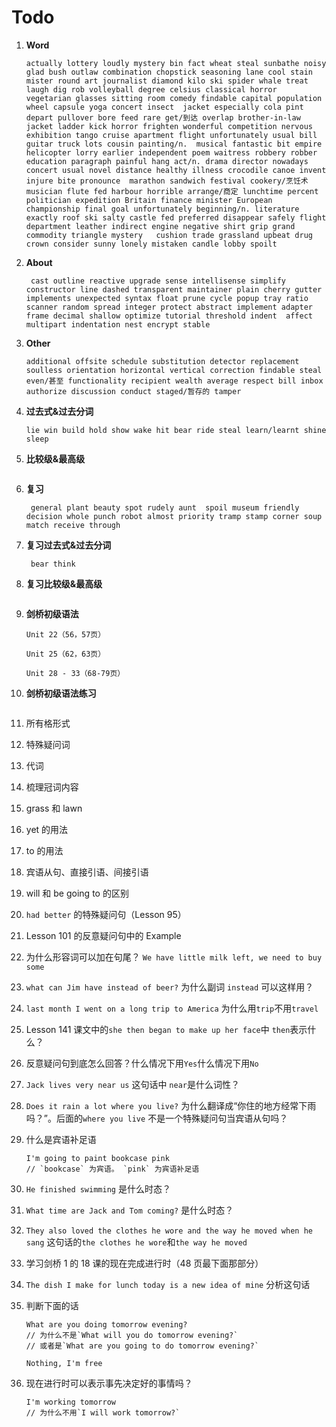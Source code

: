 # Todo

1. **Word**

   ```
   actually lottery loudly mystery bin fact wheat steal sunbathe noisy glad bush outlaw combination chopstick seasoning lane cool stain  mister round art journalist diamond kilo ski spider whale treat  laugh dig rob volleyball degree celsius classical horror  vegetarian glasses sitting room comedy findable capital population wheel capsule yoga concert insect  jacket especially cola pint  depart pullover bore feed rare get/到达 overlap brother-in-law jacket ladder kick horror frighten wonderful competition nervous exhibition tango cruise apartment flight unfortunately usual bill guitar truck lots cousin painting/n.  musical fantastic bit empire helicopter lorry earlier independent poem waitress robbery robber education paragraph painful hang act/n. drama director nowadays concert usual novel distance healthy illness crocodile canoe invent injure bite pronounce  marathon sandwich festival cookery/烹饪术 musician flute fed harbour horrible arrange/商定 lunchtime percent  politician expedition Britain finance minister European championship final goal unfortunately beginning/n. literature exactly roof ski salty castle fed preferred disappear safely flight department leather indirect engine negative shirt grip grand commodity triangle mystery   cushion trade grassland upbeat drug crown consider sunny lonely mistaken candle lobby spoilt
   ```

2. **About**

   ```
    cast outline reactive upgrade sense intellisense simplify constructor line dashed transparent maintainer plain cherry gutter  implements unexpected syntax float prune cycle popup tray ratio scanner random spread integer protect abstract implement adapter frame decimal shallow optimize tutorial threshold indent  affect multipart indentation nest encrypt stable
   ```

3. **Other**

   ```
   additional offsite schedule substitution detector replacement soulless orientation horizontal vertical correction findable steal even/甚至 functionality recipient wealth average respect bill inbox authorize discussion conduct staged/暂存的 tamper
   ```

4. **过去式&过去分词**

   ```
   lie win build hold show wake hit bear ride steal learn/learnt shine sleep
   ```

5. **比较级&最高级**

   ```

   ```

6. **复习**

   ```
    general plant beauty spot rudely aunt  spoil museum friendly decision whole punch robot almost priority tramp stamp corner soup match receive through
   ```

7. **复习过去式&过去分词**

   ```
    bear think
   ```

8. **复习比较级&最高级**

   ```

   ```

9. **剑桥初级语法**

   ```
   Unit 22（56，57页）

   Unit 25（62，63页）

   Unit 28 - 33（68-79页）
   ```

10. **剑桥初级语法练习**

    ```

    ```

11. 所有格形式

12. 特殊疑问词

13. 代词

14. 梳理冠词内容

15. grass 和 lawn

16. yet 的用法

17. to 的用法

18. 宾语从句、直接引语、间接引语

19. will 和 be going to 的区别

20. `had better` 的特殊疑问句（Lesson 95）

21. Lesson 101 的反意疑问句中的 Example

22. 为什么形容词可以加在句尾？ `We have little milk left, we need to buy some`

23. `what can Jim have instead of beer?` 为什么副词 `instead` 可以这样用？

24. `last month I went on a long trip to America` 为什么用`trip`不用`travel`

25. Lesson 141 课文中的`she then began to make up her face`中 `then`表示什么？

26. 反意疑问句到底怎么回答？什么情况下用`Yes`什么情况下用`No`

27. `Jack lives very near us` 这句话中 `near`是什么词性？

28. `Does it rain a lot where you live?` 为什么翻译成“你住的地方经常下雨吗？”。后面的`where you live` 不是一个特殊疑问句当宾语从句吗？

29. 什么是宾语补足语

    ```
    I'm going to paint bookcase pink
    // `bookcase` 为宾语。 `pink` 为宾语补足语
    ```

30. `He finished swimming` 是什么时态？

31. `What time are Jack and Tom coming?` 是什么时态？

32. `They also loved the clothes he wore and the way he moved when he sang` 这句话的`the clothes he wore`和`the way he moved`

33. 学习剑桥 1 的 18 课的现在完成进行时（48 页最下面那部分）

34. `The dish I make for lunch today is a new idea of mine` 分析这句话

35. 判断下面的话

    ```
    What are you doing tomorrow evening?
    // 为什么不是`What will you do tomorrow evening?`
    // 或者是`What are you going to do tomorrow evening?`

    Nothing, I'm free
    ```

36. 现在进行时可以表示事先决定好的事情吗？

    ```
    I'm working tomorrow
    // 为什么不用`I will work tomorrow?`
    ```

